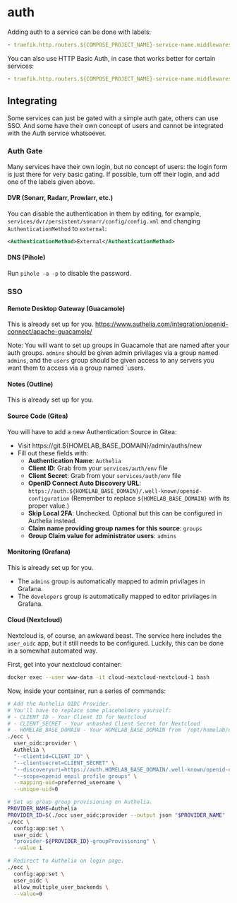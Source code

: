 # auth

Adding auth to a service can be done with labels:

```yml
- traefik.http.routers.${COMPOSE_PROJECT_NAME}-service-name.middlewares=auth@file
```

You can also use HTTP Basic Auth, in case that works better for certain
services:

```yml
- traefik.http.routers.${COMPOSE_PROJECT_NAME}-service-name.middlewares=auth-basic@file
```

## Integrating

Some services can just be gated with a simple auth gate, others can use SSO. And
some have their own concept of users and cannot be integrated with the Auth
service whatsoever.

### Auth Gate

Many services have their own login, but no concept of users: the login form is
just there for very basic gating. If possible, turn off their login, and add one
of the labels given above.

#### DVR (Sonarr, Radarr, Prowlarr, etc.)

You can disable the authentication in them by editing, for example,
`services/dvr/persistent/sonarr/config/config.xml` and changing
`AuthenticationMethod` to `external`:

```xml
<AuthenticationMethod>External</AuthenticationMethod>
```

#### DNS (Pihole)

Run `pihole -a -p` to disable the password.

### SSO

#### Remote Desktop Gateway (Guacamole)

This is already set up for you.
https://www.authelia.com/integration/openid-connect/apache-guacamole/

Note: You will want to set up groups in Guacamole that are named after your auth
groups.  `admins` should be given admin privilages via a group named `admins`,
and the `users` group should be given access to any servers you want them to
access via a group named `users.

#### Notes (Outline)

This is already set up for you.

#### Source Code (Gitea)

You will have to add a new Authentication Source in Gitea:

- Visit https://git.${HOMELAB_BASE_DOMAIN}/admin/auths/new
- Fill out these fields with:
  - **Authentication Name**: `Authelia`
  - **Client ID**: Grab from your `services/auth/env` file
  - **Client Secret**: Grab from your `services/auth/env` file
  - **OpenID Connect Auto Discovery URL**:
    `https://auth.${HOMELAB_BASE_DOMAIN}/.well-known/openid-configuration`
    (Remember to replace `${HOMELAB_BASE_DOMAIN}` with its proper value.)
  - **Skip Local 2FA**: Unchecked. Optional but this can be configured in
    Authelia instead.
  - **Claim name providing group names for this source**: `groups`
  - **Group Claim value for administrator users**: `admins`

#### Monitoring (Grafana)

This is already set up for you.

- The `admins` group is automatically mapped to admin privilages in Grafana.
- The `developers` group is automatically mapped to editor privilages in
  Grafana.

#### Cloud (Nextcloud)

Nextcloud is, of course, an awkward beast. The service here includes the `user_oidc` app, but it still needs to be configured. Luckily, this can be done in a somewhat automated way.

First, get into your nextcloud container:

```sh
docker exec --user www-data -it cloud-nextcloud-nextcloud-1 bash
```

Now, inside your container, run a series of commands:

```sh
# Add the Authelia OIDC Provider.
# You'll have to replace some placeholders yourself:
# - CLIENT_ID - Your Client ID for Nextcloud
# - CLIENT_SECRET - Your unhashed Client Secret for Nextcloud
# - HOMELAB_BASE_DOMAIN - Your HOMELAB_BASE_DOMAIN from `/opt/homelab/ui/homelab-shell-env-debug`
./occ \
  user_oidc:provider \
  Authelia \
  "--clientid=CLIENT_ID" \
  "--clientsecret=CLIENT_SECRET" \
  "--discoveryuri=https://auth.HOMELAB_BASE_DOMAIN/.well-known/openid-configuration" \
  "--scope=openid email profile groups" \
  --mapping-uid=preferred_username \
  --unique-uid=0

# Set up group group provisioning on Authelia.
PROVIDER_NAME=Authelia
PROVIDER_ID=$(./occ user_oidc:provider --output json "$PROVIDER_NAME" | python -c 'import json; p = json.loads(input()); print(p["id"])')
./occ \
  config:app:set \
  user_oidc \
  "provider-${PROVIDER_ID}-groupProvisioning" \
  --value 1

# Redirect to Authelia on login page.
./occ \
  config:app:set \
  user_oidc \
  allow_multiple_user_backends \
  --value=0
```
